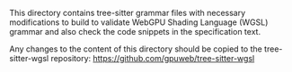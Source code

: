This directory contains tree-sitter grammar files with necessary modifications to build to validate WebGPU Shading Language (WGSL) grammar and also check the code snippets in the specification text.

Any changes to the content of this directory should be copied to the tree-sitter-wgsl repository: https://github.com/gpuweb/tree-sitter-wgsl
